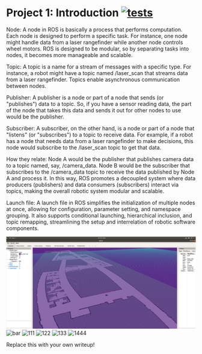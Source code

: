 # Project 1: Introduction [![tests](../../../badges/submit-proj1/pipeline.svg)](../../../pipelines/submit-proj1/latest)



Node: A node in ROS is basically a process that performs computation. Each node is designed to perform a specific task. For instance, one node might handle data from a laser rangefinder while another node controls wheel motors. ROS is designed to be modular, so by separating tasks into nodes, it becomes more manageable and scalable.

Topic: A topic is a name for a stream of messages with a specific type. For instance, a robot might have a topic named /laser_scan that streams data from a laser rangefinder. Topics enable asynchronous communication between nodes.

Publisher:
A publisher is a node or part of a node that sends (or "publishes") data to a topic. So, if you have a sensor reading data, the part of the node that takes this data and sends it out for other nodes to use would be the publisher.

Subscriber:
A subscriber, on the other hand, is a node or part of a node that "listens" (or "subscribes") to a topic to receive data. For example, if a robot has a node that needs data from a laser rangefinder to make decisions, this node would subscribe to the /laser_scan topic to get that data.


How they relate:
Node A would be the publisher that publishes camera data to a topic named, say, /camera_data.
Node B would be the subscriber that subscribes to the /camera_data topic to receive the data published by Node A and process it.
In this way, ROS promotes a decoupled system where data producers (publishers) and data consumers (subscribers) interact via topics, making the overall robotic system modular and scalable.

Launch file: A launch file in ROS simplifies the initialization of multiple nodes at once, allowing for configuration, parameter setting, and namespace grouping. It also supports conditional launching, hierarchical inclusion, and topic remapping, streamlining the setup and interrelation of robotic software components.









![CSE2_2](CSE2_2.png)
![bar](../../Figure_5.png)
![111](../../Figure_3.png)
![122](../../Figure_2.png)
![133](../../Figure_1.png)
![1444](../../Figure_4.png)


Replace this with your own writeup!


